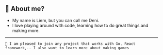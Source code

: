 <!--
**deni12345/deni12345** is a ✨ _special_ ✨ repository because its `README.md` (this file) appears on your GitHub profile.

Here are some ideas to get you started:

- 🔭 I’m currently working on ...
- 🌱 I’m currently learning ...
- 👯 I’m looking to collaborate on ...
- 🤔 I’m looking for help with ...
- 💬 Ask me about ...
- 📫 How to reach me: ...
- 😄 Pronouns: ...
- ⚡ Fun fact: ...
-->

## 🔭 About me?
- My name is Liem, but you can call me Deni.
- I love playing around with code, learning how to do great things and making more.
----
`👯 I am pleased to join any project that works with Go, React framework,.. I also want to learn more about making games`
